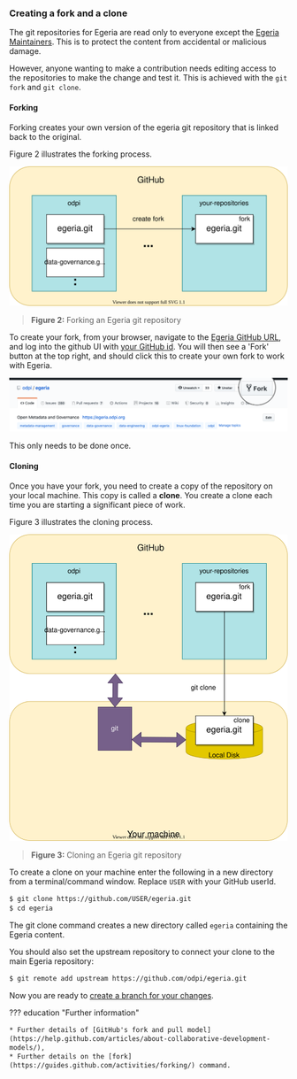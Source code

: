 <!-- SPDX-License-Identifier: CC-BY-4.0 -->
<!-- Copyright Contributors to the ODPi Egeria project 2020. -->

### Creating a fork and a clone

The git repositories for Egeria are read only to everyone except the
[Egeria Maintainers](https://github.com/odpi/egeria/blob/main/MAINTAINERS.md).  This is to protect the content from
accidental or malicious damage.

However, anyone wanting to make a contribution needs
editing access to the repositories to make the change and test it.
This is achieved with the `git fork` and `git clone`.

#### Forking

Forking creates your own version of the egeria git repository that is linked back to the
original.

Figure 2 illustrates the forking process.

![Figure 2](/education/tutorials/git-and-git-hub-tutorial/git-hub-fork.svg)
> **Figure 2:** Forking an Egeria git repository

To create your fork, from your browser, navigate to the [Egeria GitHub URL](https://github.com/odpi/egeria),
and log into the github UI with 
[your GitHub id](/education/tutorials/git-and-git-hub-tutorial/task-getting-git-hub-id).
You will then see a 'Fork' button at the top right, and should click this to 
create your own fork to work with Egeria. 

![Fork Button](/education/tutorials/git-and-git-hub-tutorial/git-hub-fork-button.png)

This only needs to be done once.

#### Cloning

Once you have your fork, you need to create a copy of the repository on your local machine.
This copy is called a **clone**.  You create a clone each time you are starting a significant piece of work.

Figure 3 illustrates the cloning process.

![Figure 3](/education/tutorials/git-and-git-hub-tutorial/git-clone.svg)
> **Figure 3:** Cloning an Egeria git repository

To create a clone on your machine enter the following in a new directory from a terminal/command window.
Replace `USER` with your GitHub userId.

```bash
$ git clone https://github.com/USER/egeria.git
$ cd egeria
```

The git clone command creates a new directory called `egeria` containing the Egeria content.

You should also set the upstream repository to connect your clone to the main Egeria repository:

```bash
$ git remote add upstream https://github.com/odpi/egeria.git
```

Now you are ready to [create a branch for your changes](/education/tutorials/git-and-git-hub-tutorial/task-creating-git-branches).

??? education "Further information"

    * Further details of [GitHub's fork and pull model](https://help.github.com/articles/about-collaborative-development-models/),
    * Further details on the [fork](https://guides.github.com/activities/forking/) command.




